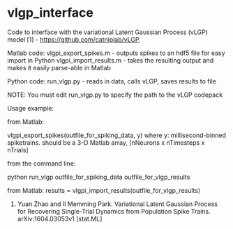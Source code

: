 # vlgp_interface

Code to interface with the variational Latent Gaussian Process (vLGP) model [1] - https://github.com/catniplab/vLGP.

Matlab code: 
vlgpi_export_spikes.m - outputs spikes to an hdf5 file for easy import in Python
vlgpi_import_results.m - takes the resulting output and makes it easily parse-able in Matlab

Python code:
run_vlgp.py - reads in data, calls vLGP, saves results to file

NOTE: You must edit run_vlgp.py to specify the path to the vLGP codepack

Usage example:

from Matlab:

vlgpi_export_spikes(outfile_for_spiking_data, y)
   where y: millisecond-binned spiketrains. should be a 3-D Matlab array, [nNeurons x nTimesteps x nTrials]

from the command line:

python run_vlgp outfile_for_spiking_data outfile_for_vlgp_results

from Matlab:
results = vlgpi_import_results(outfile_for_vlgp_results)





1. Yuan Zhao and Il Memming Park. Variational Latent Gaussian Process for Recovering Single-Trial Dynamics from Population Spike Trains. arXiv:1604.03053v1 [stat.ML]



